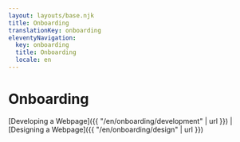 ```yaml
---
layout: layouts/base.njk
title: Onboarding
translationKey: onboarding
eleventyNavigation:
  key: onboarding
  title: Onboarding
  locale: en
---
```


# Onboarding

[Developing a Webpage]({{ "/en/onboarding/development" | url }}) | [Designing a Webpage]({{ "/en/onboarding/design" | url }})
